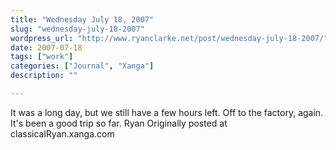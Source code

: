 ```yaml
---
title: "Wednesday July 18, 2007"
slug: "wednesday-july-18-2007"
wordpress_url: "http://www.ryanclarke.net/post/wednesday-july-18-2007/"
date: 2007-07-18
tags: ["work"]
categories: ["Journal", "Xanga"]
description: ""

---
```


It was a long day, but we still have a few hours left. Off to the factory, again.
It's been a good trip so far.
Ryan
Originally posted at classicalRyan.xanga.com
